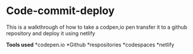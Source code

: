 # Code-commit-deploy
This is a walkthrough of how to take a codpen,io pen transfer it to a github repository and deploy it using netlify

**Tools used**
*codepen.io
*Github
    *respositories
    *codespaces
*netlify
